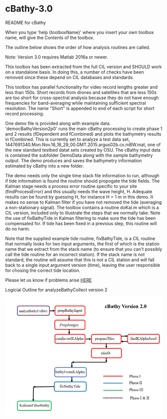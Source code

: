 # cBathy-3.0
 README for cBathy

When you type 'help {toolboxName}' where you insert your own toolbox
name, will give the Contents of the toolbox.
 
The outline below shows the order of how analysis routines are called.

Note: Version 3.0 requires Matlab 2016a or newer.
 
This toolbox has been extracted from the full CIL version and SHOULD work on a standalone basis.  In doing this, a number of checks have been removed since these depend on CIL databases and standards.
 
This toolbox has parallel functionality for video record lengths greater and less than 150s. 
Short records from drones and satellites that are less 150s are too short for cross-spectral analysis because they do not have enough frequencies for band-averaging while maintaining sufficient spectral resolution.
The name "Short" is appended to end of each script for short record processing.

One demo file is provided along with example data.
'democBathyVersion2p0' runs the main cBathy processing to create phase 1 and 2 results (fDependent and fCombined) and plots the bathymetry results in fCombined.  This is currently set to analyze 
a test data set, 1447691340.Mon.Nov.16_16_29_00.GMT.2015.argus02b.cx.mBW.mat, one of the new standard testbed datat sets created by OSU.  The cBathy input data is contained the subfolder 
DemoData along with the sample bathymetry output. The demo produces and saves the bathymetry information estimated by cBathy into a new folder.
 
The demo needs only the single time stack file information to run, although if tide information is found the routine should propogate the tide fields.  The Kalman stage needs a process error routine specific to your site (findProcessError) and this usually needs the wave height, H. Adequate results can be found by guessing H, for  instance H = 1 m in this demo.  It makes no sense to Kalman filter if you have not removed the tide (averaging a non-stationary signal).  The toolbox contains a routine doKal.m which is a CIL version, included only to illustrate the steps that we normally take.  Note the use of fixBathyTide in Kalman filtering to make sure the tide has been compensated for.  If tide has been fixed in a previous step, this routine will do no harm.
 
Note that the supplied example tide routine, fixBathyTide, is a CIL
routine that normally looks for two input arguments, the first of which is the station name that we extract from the stack name (to ensure that you can't possibly call the tide routine for an incorrect station).  If the stack name is not standard, the routine will assume that this is not a CIL station and will fall back to a single input argument version (time), leaving the user responsible for chosing the correct tide location.  
 
Please let us know if problems arise
[HERE](https://github.com/Coastal-Imaging-Research-Network/cBathy-Toolbox/issues)



Logicial Outline for analyzeBathyCollect version 2

![alt text](https://github.com/Coastal-Imaging-Research-Network/cBathy-Toolbox/blob/version-2.0/manual/versionOrgCharts.png?raw=true)
